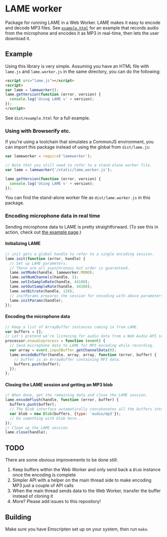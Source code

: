 LAME worker
===========

Package for running LAME in a Web Worker. LAME makes it easy to encode and decode MP3 files. See [`example.html`](http://blixt.nyc/js-lameworker/example.html) for an example that records audio from the microphone and encodes it as MP3 in real-time, then lets the user download it.


Example
-------

Using this library is very simple. Assuming you have an HTML file with `lame.js` and `lame.worker.js` in the same directory, you can do the following:

```html
<script src="lame.js"></script>
<script>
var lame = lameworker();
lame.getVersion(function (error, version) {
  console.log('Using LAME v' + version);
});
</script>
```

See `dist/example.html` for a full example.


### Using with Browserify etc.

If you're using a toolchain that simulates a CommonJS environment, you can import this package instead of using the global from `dist/lame.js`:

```javascript
var lameworker = require('lameworker');

// Note that you still need to refer to a stand-alone worker file.
var lame = lameworker('/static/lame.worker.js');

lame.getVersion(function (error, version) {
  console.log('Using LAME v' + version);
});
```

You can find the stand-alone worker file as `dist/lame.worker.js` in this package.


### Encoding microphone data in real time

Sending microphone data to LAME is pretty straightforward. (To see this in action, check out [the example page](http://blixt.nyc/js-lameworker/example.html).)

#### Initializing LAME

```javascript
// init gets a global handle to refer to a single encoding session.
lame.init(function (error, handle) {
  // Set up LAME parameters.
  // These are all asynchronous but order is guaranteed.
  lame.setMode(handle, lameworker.MONO);
  lame.setNumChannels(handle, 1);
  lame.setInSampleRate(handle, 44100);
  lame.setOutSampleRate(handle, 44100);
  lame.setBitrate(handle, 128);
  // initParams prepares the session for encoding with above parameters.
  lame.initParams(handle);
});
```

#### Encoding the microphone data

```javascript
// Keep a list of ArrayBuffer instances coming in from LAME.
var buffers = [];
// Let's pretend we're listening for audio data from a Web Audio API script processor.
processor.onaudioprocess = function (event) {
  // Send microphone data to LAME for MP3 encoding while recording.
  var array = event.inputBuffer.getChannelData(0);
  lame.encodeBuffer(handle, array, array, function (error, buffer) {
    // buffer is an ArrayBuffer containing MP3 data.
    buffers.push(buffer);
  });
};
```

#### Closing the LAME session and getting an MP3 blob

```javascript
// When done, get the remaining data and close the LAME session.
lame.encodeFlush(handle, function (error, buffer) {
  buffers.push(buffer);
  // The Blob interface automatically concatenates all the buffers into a single MP3 binary.
  var blob = new Blob(buffers, {type: 'audio/mp3'});
  // Do something with blob here...
});
// Clean up the LAME session.
lame.close(handle);
```


TODO
----

There are some obvious improvements to be done still:

1. Keep buffers within the Web Worker and only send back a `Blob` instance once the encoding is complete
2. Simpler API with a helper on the main thread side to make encoding MP3 just a couple of API calls
3. When the main thread sends data to the Web Worker, transfer the buffer instead of cloning it
4. More? Please add issues to this repository!


Building
--------

Make sure you have Emscripten set up on your system, then run `make`.
